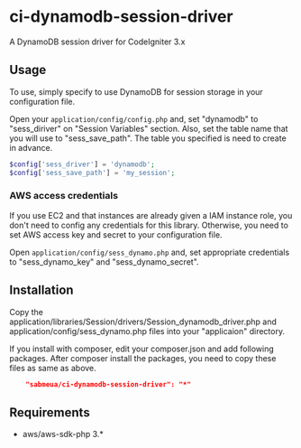 # ci-dynamodb-session-driver
A DynamoDB session driver for CodeIgniter 3.x

## Usage

To use, simply specify to use DynamoDB for session storage in your configuration file.

Open your `application/config/config.php` and, set "dynamodb" to "sess_diriver"
on "Session Variables" section.
Also, set the table name that you will use to "sess_save_path".
The table you specified is need to create in advance.

```php
$config['sess_driver'] = 'dynamodb';
$config['sess_save_path'] = 'my_session';
```

### AWS access credentials
If you use EC2 and that instances are already given a IAM instance role,
you don't need to config any credentials for this library. Otherwise, you
need to set AWS access key and secret to your configuration file.

Open `application/config/sess_dynamo.php` and, set appropriate credentials to
"sess_dynamo_key" and "sess_dynamo_secret".

## Installation

Copy the application/libraries/Session/drivers/Session_dynamodb_driver.php
and application/config/sess_dynamo.php files into your "applicaion" directory.

If you install with composer, edit your composer.json and add following packages.
After composer install the packages, you need to copy these files as same as above. 

```json
    "sabmeua/ci-dynamodb-session-driver": "*"
```

## Requirements

* aws/aws-sdk-php 3.*
